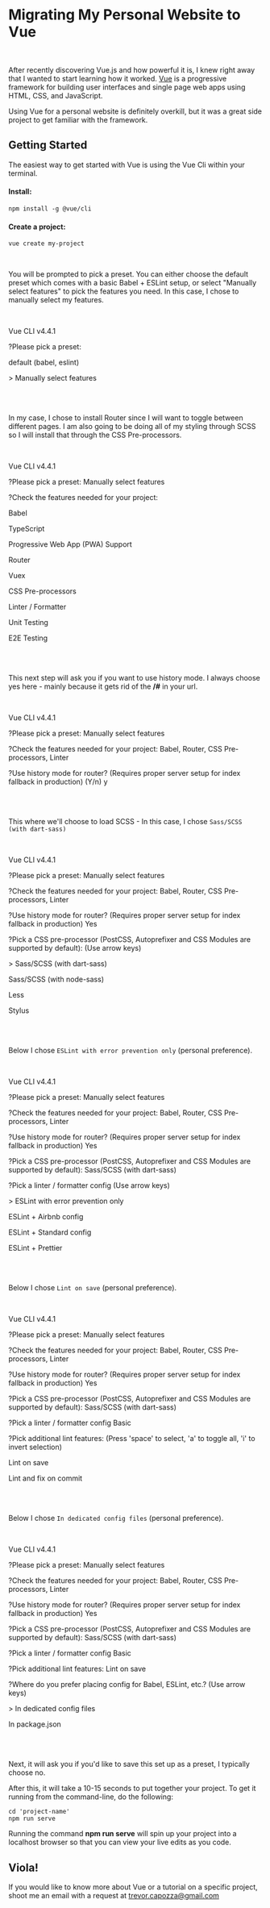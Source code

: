 # Migrating My Personal Website to Vue

<br/>

After recently discovering Vue.js and how powerful it is, I knew right away that I wanted to start learning how it worked. [Vue](https://vuejs.org) is a progressive framework for building user interfaces and single page web apps using HTML, CSS, and JavaScript. 

Using Vue for a personal website is definitely overkill, but it was a great side project to get familiar with the framework.

## Getting Started
The easiest way to get started with Vue is using the Vue Cli within your terminal.

#### Install:

```
npm install -g @vue/cli
```
#### Create a project:
```
vue create my-project
```
<br/>

You will be prompted to pick a preset. You can either choose the default preset which comes with a basic Babel + ESLint setup, or select "Manually select features" to pick the features you need. In this case, I chose to manually select my features.

<br/>

<div class="window-center">
    <div class="browser">
        <span class="dot"></span>
        <span class="dot"></span>
        <span class="dot"></span>
    </div>
    <div class="terminal">
        <p class="blue">Vue CLI v4.4.1</p>
        <p class="white"><span class="green">?</span>Please pick a preset:</p>
        <p class="indent lightgrey">default (<span class="yellow">babel, eslint</span>)</p>
        <p class="lightblue">> Manually select features</p>
    </div>
</div>

<br/>
<br/>

In my case, I chose to install Router since I will want to toggle between different pages. I am also going to be doing all of my styling through SCSS so I will install that through the CSS Pre-processors.

<br/>

<div class="window-center">
    <div class="browser">
        <span class="dot"></span>
        <span class="dot"></span>
        <span class="dot"></span>
    </div>
    <div class="terminal">
        <p class="blue">Vue CLI v4.4.1</p>
        <p class="white"><span class="green">?</span>Please pick a preset: <span class="lightblue">Manually select features</span></p>
        <p class="white"><span class="green">?</span>Check the features needed for your project:</p>
        <div class="vue-features">
            <div class="row"><span class="circle-select"></span><span class="inner-dot"></span><p>Babel</p></div>
            <div class="row"><span class="circle"></span><p>TypeScript</p></div>
            <div class="row"><span class="circle"></span><p>Progressive Web App (PWA) Support</p></div>
            <div class="row"><span class="circle-select"></span><span class="inner-dot"></span><p>Router</p></div>
            <div class="row"><span class="circle"></span><p>Vuex</p></div>
            <div class="row"><span class="circle-select"></span><span class="inner-dot"></span><p>CSS Pre-processors</p></div>
            <div class="row"><span class="circle-select"></span><span class="inner-dot"></span><p>Linter / Formatter</p></div>
            <div class="row"><span class="circle"></span><p>Unit Testing</p></div>
            <div class="row"><span class="circle"></span><p>E2E Testing</p></div>
        </div>
    </div>
</div>

<br/>
<br/>

This next step will ask you if you want to use history mode. I always choose yes here - mainly because it gets rid of the **/#** in your url.

<br/>

<div class="window-center">
    <div class="browser">
        <span class="dot"></span>
        <span class="dot"></span>
        <span class="dot"></span>
    </div>
    <div class="terminal">
        <p class="blue">Vue CLI v4.4.1</p>
        <p class="white"><span class="green">?</span>Please pick a preset: <span class="lightblue">Manually select features</span></p>
        <p class="white"><span class="green">?</span>Check the features needed for your project: <span class="lightblue">Babel, Router, CSS Pre-processors, Linter</span></p>
        <p class="white"><span class="green">?</span>Use history mode for router? <span class="brightyellow">(Requires proper server setup for index fallback in production) </span><span class="darkgrey">(Y/n)</span><span> y</span></p>
    </div>
</div>

<br/>
<br/>

This where we'll choose to load SCSS - In this case, I chose `Sass/SCSS (with dart-sass)`

<br/>

<div class="window-center">
    <div class="browser">
        <span class="dot"></span>
        <span class="dot"></span>
        <span class="dot"></span>
    </div>
    <div class="terminal">
        <p class="blue">Vue CLI v4.4.1</p>
        <p class="white"><span class="green">?</span>Please pick a preset: <span class="lightblue">Manually select features</span></p>
        <p class="white"><span class="green">?</span>Check the features needed for your project: <span class="lightblue">Babel, Router, CSS Pre-processors, Linter</span></p>
        <p class="white"><span class="green">?</span>Use history mode for router? <span class="brightyellow">(Requires proper server setup for index fallback in production) </span><span class="lightblue">Yes</span></p>
        <p class="white"><span class="green">?</span>Pick a CSS pre-processor (PostCSS, Autoprefixer and CSS Modules are supported by default): <span class="darkgrey">(Use arrow keys)</span>
        <div class="vue-features">
            <div class="row"><p class="lightblue">> Sass/SCSS (with dart-sass)</p></div>
            <div class="row"><p>Sass/SCSS (with node-sass)</p></div>
            <div class="row"><p>Less</p></div>
            <div class="row"><p>Stylus</p></div>
        </div>
    </div>
</div>

<br/>
<br/>

Below I chose `ESLint with error prevention only` (personal preference).

<br/>

<div class="window-center">
    <div class="browser">
        <span class="dot"></span>
        <span class="dot"></span>
        <span class="dot"></span>
    </div>
    <div class="terminal">
        <p class="blue">Vue CLI v4.4.1</p>
        <p class="white"><span class="green">?</span>Please pick a preset: <span class="lightblue">Manually select features</span></p>
        <p class="white"><span class="green">?</span>Check the features needed for your project: <span class="lightblue">Babel, Router, CSS Pre-processors, Linter</span></p>
        <p class="white"><span class="green">?</span>Use history mode for router? <span class="brightyellow">(Requires proper server setup for index fallback in production) </span><span class="lightblue">Yes</span></p>
        <p class="white"><span class="green">?</span>Pick a CSS pre-processor (PostCSS, Autoprefixer and CSS Modules are supported by default): <span class="lightblue">Sass/SCSS (with dart-sass)</span>
        <p class="white"><span class="green">?</span>Pick a linter / formatter config <span class="darkgrey">(Use arrow keys)</span>
        <div class="vue-features">
            <div class="row"><p class="lightblue">> ESLint with error prevention only</p></div>
            <div class="row"><p>ESLint + Airbnb config</p></div>
            <div class="row"><p>ESLint + Standard config</p></div>
            <div class="row"><p>ESLint + Prettier</p></div>
        </div>
    </div>
</div>

<br/>
<br/>

Below I chose `Lint on save` (personal preference).

<br/>

<div class="window-center">
    <div class="browser">
        <span class="dot"></span>
        <span class="dot"></span>
        <span class="dot"></span>
    </div>
    <div class="terminal">
        <p class="blue">Vue CLI v4.4.1</p>
        <p class="white"><span class="green">?</span>Please pick a preset: <span class="lightblue">Manually select features</span></p>
        <p class="white"><span class="green">?</span>Check the features needed for your project: <span class="lightblue">Babel, Router, CSS Pre-processors, Linter</span></p>
        <p class="white"><span class="green">?</span>Use history mode for router? <span class="brightyellow">(Requires proper server setup for index fallback in production) </span><span class="lightblue">Yes</span></p>
        <p class="white"><span class="green">?</span>Pick a CSS pre-processor (PostCSS, Autoprefixer and CSS Modules are supported by default): <span class="lightblue">Sass/SCSS (with dart-sass)</span>
        <p class="white"><span class="green">?</span>Pick a linter / formatter config <span class="lightblue">Basic</span>
        <p class="white"><span class="green">?</span>Pick additional lint features: <span class="lightgrey">(Press <span class="lightblue">'space'</span> to select, <span class="lightblue">'a'</span> to toggle all, <span class="lightblue">'i'</span> to invert selection)</span>
        <div class="vue-features">
            <div class="row"><span class="circle-select"></span><span class="inner-dot"></span><p class="lightblue">Lint on save</p></div>
            <div class="row"><span class="circle"></span><p>Lint and fix on commit</p></div>
        </div>
    </div>
</div>

<br/>
<br/>

Below I chose `In dedicated config files` (personal preference).

<br/>

<div class="window-center">
    <div class="browser">
        <span class="dot"></span>
        <span class="dot"></span>
        <span class="dot"></span>
    </div>
    <div class="terminal">
        <p class="blue">Vue CLI v4.4.1</p>
        <p class="white"><span class="green">?</span>Please pick a preset: <span class="lightblue">Manually select features</span></p>
        <p class="white"><span class="green">?</span>Check the features needed for your project: <span class="lightblue">Babel, Router, CSS Pre-processors, Linter</span></p>
        <p class="white"><span class="green">?</span>Use history mode for router? <span class="brightyellow">(Requires proper server setup for index fallback in production) </span><span class="lightblue">Yes</span></p>
        <p class="white"><span class="green">?</span>Pick a CSS pre-processor (PostCSS, Autoprefixer and CSS Modules are supported by default): <span class="lightblue">Sass/SCSS (with dart-sass)</span>
        <p class="white"><span class="green">?</span>Pick a linter / formatter config <span class="lightblue">Basic</span>
        <p class="white"><span class="green">?</span>Pick additional lint features: <span class="lightblue">Lint on save</span>
        <p class="white"><span class="green">?</span>Where do you prefer placing config for Babel, ESLint, etc.? <span class="darkgrey">(Use arrow keys)</span>
        <div class="vue-features">
            <div class="row"><p class="lightblue">> In dedicated config files</p></div>
            <div class="row"><p>In package.json</p></div>
        </div>
    </div>
</div>

<br/>
<br/>

Next, it will ask you if you'd like to save this set up as a preset, I typically choose no.

After this, it will take a 10-15 seconds to put together your project. To get it running from the command-line, do the following:

```
cd 'project-name'
npm run serve
```

Running the command **npm run serve** will spin up your project into a localhost browser so that you can view your live edits as you code.

## Viola!
If you would like to know more about Vue or a tutorial on a specific project, shoot me an email with a request at [trevor.capozza@gmail.com](mailto:trevor.capozza@gmail.com?subject=Re:%20[Getting%20Started%20With%20Vue])